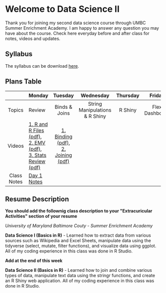 # Welcome to Data Science II

Thank you for joining my second data science course through UMBC Summer Enrichment Academy. I am happy to answer any question you may have about the course. Check here everyday before and after class for notes, videos and updates.

## Syllabus
The syllabus can be download [here](https://github.com/jamesijw23/datascience_2/blob/master/syllabus_rmd_mine.pdf).  

## Plans Table

|             | Monday |    Tuesday    |            Wednesday           | Thursday |     Friday     |
|:-----------:|------|:-------------:|:------------------------------:|:--------:|:--------------:|
|    Topics   | Review | Binds & Joins | String Manipulations & R Shiny |  R Shiny | Flex Dashboard |
|    Videos   | [1. R and R Files](https://youtu.be/oWgORoLb_T0) [(pdf)](https://github.com/jamesijw23/datascience_2/blob/master/video_1_review_rfiles.pdf),<br> [2. EMV](https://youtu.be/_ahzDxKhmp0) [(pdf)](https://github.com/jamesijw23/datascience_2/blob/master/video_2_review_emv.pdf),<br> [3. Stats Review](https://youtu.be/EWhn_7WzFDI) [(pdf)](https://github.com/jamesijw23/datascience_2/blob/master/video_3_review_basic_statisitics.pdf) | [1. Binding](https://youtu.be/y6QqHg14hVc) [(pdf)](https://github.com/jamesijw23/datascience_2/blob/master/video_4_bind_cr.pdf),<br> [2. Joining](https://youtu.be/HIWvIG4oGEo) [(pdf)](https://github.com/jamesijw23/datascience_2/blob/master/video_5_join_ilf.pdf)<br>              |                                |          |                |
| Class Notes | [Day 1 Notes](https://github.com/jamesijw23/datascience_2/blob/master/day_1_no_solutions.pdf)       |               |                                |          |                |



## Resume Description

**You should add the follownig class description to your "Extracuricular Activities" section of your resume**


*University of Maryland Baltimore Couty - Summer Enrichment Academy*

**Data Science I (Basics in R)** - Learned how to extract data from various sources such as Wikipedia and Excel Sheets, manipulate data using the tidyverse (select, mutate, filter functions), and visualize data using ggplot. All of my coding experience in this class was done in R Studio.


**Add at the end of this week**


**Data Science II (Basics in R)** - Learned how to join and combine various types of data, manipulate text data using the stringr functions, and create an R Shiny web application. All of my coding experience in this class was done in R Studio.


